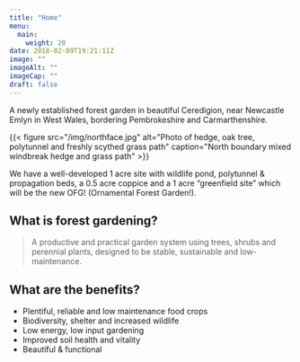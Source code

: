 ```yaml
---
title: "Home"
menu: 
  main:
    weight: 20
date: 2018-02-09T19:21:11Z
image: ""
imageAlt: ""
imageCap: ""
draft: false
---
```


A newly established forest garden in beautiful Ceredigion, near Newcastle Emlyn in West Wales, bordering Pembrokeshire and Carmarthenshire.

{{< figure src="/img/northface.jpg" alt="Photo of hedge, oak tree, polytunnel and freshly scythed grass path" caption="North boundary mixed windbreak hedge and grass path" >}}

We have a well-developed 1 acre site with wildlife pond, polytunnel & propagation beds, a 0.5 acre coppice and a 1 acre “greenfield site” which will be the new OFG! (Ornamental Forest Garden!).

## What is forest gardening?

> A productive and practical garden system using trees, shrubs and perennial plants, designed to be stable, sustainable and low-maintenance.

## What are the benefits?

* Plentiful, reliable and low maintenance food crops
* Biodiversity, shelter and increased wildlife
* Low energy, low input gardening
* Improved soil health and vitality
* Beautiful & functional
